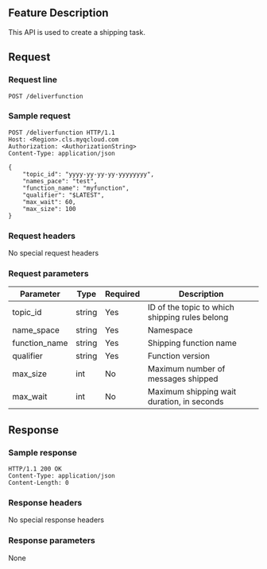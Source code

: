 ## Feature Description

This API is used to create a shipping task.

## Request

### Request line

```
POST /deliverfunction
```

### Sample request

```
POST /deliverfunction HTTP/1.1
Host: <Region>.cls.myqcloud.com
Authorization: <AuthorizationString>
Content-Type: application/json

{
    "topic_id": "yyyy-yy-yy-yy-yyyyyyyy",
    "names_pace": "test",
    "function_name": "myfunction",
    "qualifier": "$LATEST",
    "max_wait": 60,
    "max_size": 100
}
```

### Request headers

No special request headers

### Request parameters

| Parameter | Type | Required | Description |
|------------|--------|---------|-------------------------------|
| topic_id | string | Yes | ID of the topic to which shipping rules belong |
| name_space    | string | Yes      | Namespace               |
| function_name     | string | Yes      | Shipping function name                 |
| qualifier | string  | Yes      | Function version                      |
| max_size | int | No      | Maximum number of messages shipped                 |
| max_wait  | int    | No     | Maximum shipping wait duration, in seconds          |


## Response

### Sample response

```
HTTP/1.1 200 OK
Content-Type: application/json
Content-Length: 0
```

### Response headers

No special response headers

### Response parameters

None

